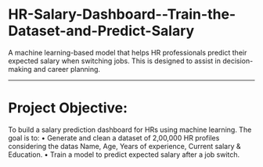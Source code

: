 # HR-Salary-Dashboard--Train-the-Dataset-and-Predict-Salary

A machine learning-based model that helps HR professionals predict their expected salary when switching jobs. This is designed to assist in decision-making and career planning.
________________________________________
# Project Objective:

To build a salary prediction dashboard for HRs using machine learning. The goal is to:
•	Generate and clean a dataset of 2,00,000 HR profiles considering the datas Name, Age, Years of experience, Current salary & Education.
•	Train a model to predict expected salary after a job switch.
